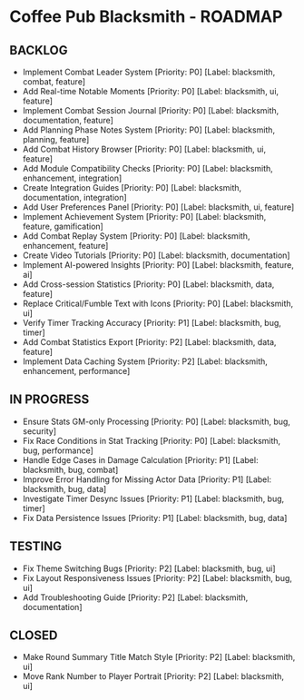 # Coffee Pub Blacksmith - ROADMAP

<!--
USAGE:
1. To add new items: Add them here in the appropriate section using the format:
   - Your new task title [Priority: P0-P4] [Label: blacksmith, label1, label2]
   They will be automatically created as GitHub Issues.

2. To modify existing items: Edit them in GitHub Issues instead of here.
   This file will be automatically updated to reflect those changes.

EXAMPLE:
- Do that thing [Priority: P2] [Label: blacksmith, enhancement, automation]


This dual workflow allows for easy planning while maintaining GitHub Issues as the source of truth.

PRIORITIES:
P0 - Critical/Blocker
P1 - High Priority
P2 - Medium Priority
P3 - Low Priority
P4 - Low Priority/Low Impact
-->

## BACKLOG

- Implement Combat Leader System [Priority: P0] [Label: blacksmith, combat, feature]
- Add Real-time Notable Moments [Priority: P0] [Label: blacksmith, ui, feature]
- Implement Combat Session Journal [Priority: P0] [Label: blacksmith, documentation, feature]
- Add Planning Phase Notes System [Priority: P0] [Label: blacksmith, planning, feature]
- Add Combat History Browser [Priority: P0] [Label: blacksmith, ui, feature]
- Add Module Compatibility Checks [Priority: P0] [Label: blacksmith, enhancement, integration]
- Create Integration Guides [Priority: P0] [Label: blacksmith, documentation, integration]
- Add User Preferences Panel [Priority: P0] [Label: blacksmith, ui, feature]
- Implement Achievement System [Priority: P0] [Label: blacksmith, feature, gamification]
- Add Combat Replay System [Priority: P0] [Label: blacksmith, enhancement, feature]
- Create Video Tutorials [Priority: P0] [Label: blacksmith, documentation]
- Implement AI-powered Insights [Priority: P0] [Label: blacksmith, feature, ai]
- Add Cross-session Statistics [Priority: P0] [Label: blacksmith, data, feature]
- Replace Critical/Fumble Text with Icons [Priority: P0] [Label: blacksmith, ui]
- Verify Timer Tracking Accuracy [Priority: P1] [Label: blacksmith, bug, timer]
- Add Combat Statistics Export [Priority: P2] [Label: blacksmith, data, feature]
- Implement Data Caching System [Priority: P2] [Label: blacksmith, enhancement, performance]

## IN PROGRESS

- Ensure Stats GM-only Processing [Priority: P0] [Label: blacksmith, bug, security]
- Fix Race Conditions in Stat Tracking [Priority: P0] [Label: blacksmith, bug, performance]
- Handle Edge Cases in Damage Calculation [Priority: P1] [Label: blacksmith, bug, combat]
- Improve Error Handling for Missing Actor Data [Priority: P1] [Label: blacksmith, bug, data]
- Investigate Timer Desync Issues [Priority: P1] [Label: blacksmith, bug, timer]
- Fix Data Persistence Issues [Priority: P1] [Label: blacksmith, bug, data]

## TESTING

- Fix Theme Switching Bugs [Priority: P2] [Label: blacksmith, bug, ui]
- Fix Layout Responsiveness Issues [Priority: P2] [Label: blacksmith, bug, ui]
- Add Troubleshooting Guide [Priority: P2] [Label: blacksmith, documentation]

## CLOSED

- Make Round Summary Title Match Style [Priority: P2] [Label: blacksmith, ui]
- Move Rank Number to Player Portrait [Priority: P2] [Label: blacksmith, ui]

